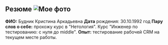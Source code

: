 ## Резюме ![Мое фото](D:\Kris\Projects\CV_and_portfolio\фото)

**ФИО:** Будник Кристина Аркадьевна
**Дата** рождения: 30.10.1992 год
**Пару слов о себе:** прохожу курс в "Нетология".
Курс "Инженер по тестированию: с нуля до middle".
**Опыт:** тестирование рабочей CRM на текущем месте работы.